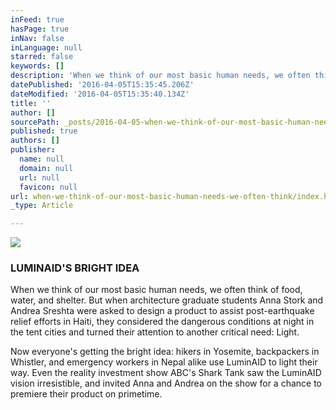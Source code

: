 ```yaml
---
inFeed: true
hasPage: true
inNav: false
inLanguage: null
starred: false
keywords: []
description: 'When we think of our most basic human needs, we often think of food, water, and shelter. But when architecture graduate students Anna Stork and Andrea Sreshta were asked to design a product to assist post-earthquake relief efforts in Haiti, they considered the dangerous conditions at night in the tent cities and turned their attention to another critical need: Light.'
datePublished: '2016-04-05T15:35:45.206Z'
dateModified: '2016-04-05T15:35:40.134Z'
title: ''
author: []
sourcePath: _posts/2016-04-05-when-we-think-of-our-most-basic-human-needs-we-often-think.md
published: true
authors: []
publisher:
  name: null
  domain: null
  url: null
  favicon: null
url: when-we-think-of-our-most-basic-human-needs-we-often-think/index.html
_type: Article

---
```

![](https://the-grid-user-content.s3-us-west-2.amazonaws.com/b6828c6d-22e5-405d-9988-ff2c16182cf2.jpg)

### LUMINAID'S BRIGHT IDEA

When we think of our most basic human needs, we often think of food, water, and shelter. But when architecture graduate students Anna Stork and Andrea Sreshta were asked to design a product to assist post-earthquake relief efforts in Haiti, they considered the dangerous conditions at night in the tent cities and turned their attention to another critical need: Light.

Now everyone's getting the bright idea: hikers in Yosemite, backpackers in Whistler, and emergency workers in Nepal alike use LuminAID to light their way. Even the reality investment show ABC's Shark Tank saw the LuminAID vision irresistible, and invited Anna and Andrea on the show for a chance to premiere their product on primetime.